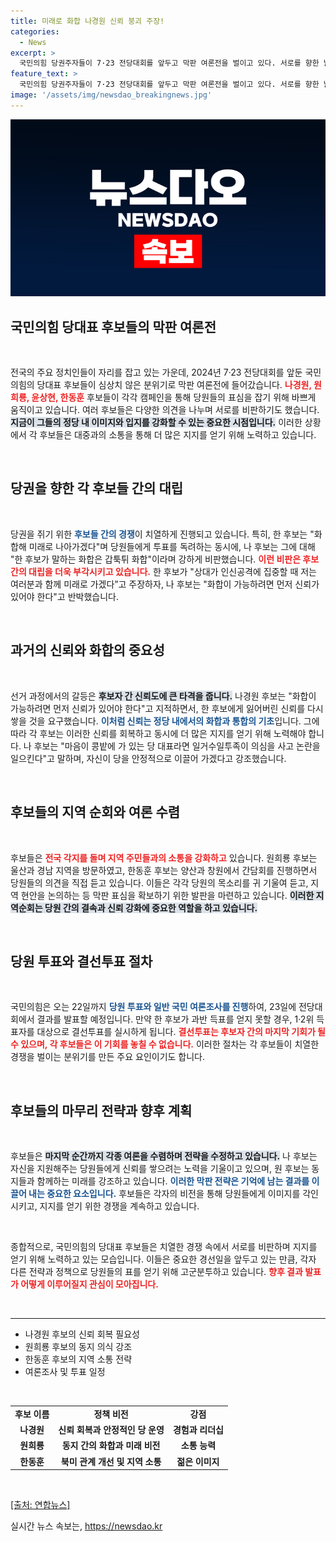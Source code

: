 ```yaml
---
title: 미래로 화합 나경원 신뢰 붕괴 주장!
categories:
  - News
excerpt: >
  국민의힘 당권주자들이 7·23 전당대회를 앞두고 막판 여론전을 벌이고 있다. 서로를 향한 날카로운 비판과 표심 잡기 경쟁이 치열해지는 상황! 클릭해서 경과를 확인해 보세요!
feature_text: >
  국민의힘 당권주자들이 7·23 전당대회를 앞두고 막판 여론전을 벌이고 있다. 서로를 향한 날카로운 비판과 표심 잡기 경쟁이 치열해지는 상황! 클릭해서 경과를 확인해 보세요!
image: '/assets/img/newsdao_breakingnews.jpg'
---
```


<p><img src="/assets/img/newsdao_breakingnews.jpg" alt="bookingtag 속보" /></p>

<h2 data-ke-size="size26">국민의힘 당대표 후보들의 막판 여론전</h2>

<p data-ke-size="size16">&nbsp;</p>

<p>전국의 주요 정치인들이 자리를 잡고 있는 가운데, 2024년 7·23 전당대회를 앞둔 국민의힘의 당대표 후보들이 심상치 않은 분위기로 막판 여론전에 들어갔습니다. <b><span style="color: #ee2323;">나경원, 원희룡, 윤상현, 한동훈</span></b> 후보들이 각각 캠페인을 통해 당원들의 표심을 잡기 위해 바쁘게 움직이고 있습니다. 여러 후보들은 다양한 의견을 나누며 서로를 비판하기도 했습니다. <b><span style="background-color: #21538527;">지금이 그들의 정당 내 이미지와 입지를 강화할 수 있는 중요한 시점입니다.</span></b> 이러한 상황에서 각 후보들은 대중과의 소통을 통해 더 많은 지지를 얻기 위해 노력하고 있습니다.</p>

<p data-ke-size="size16">&nbsp;</p>

<h2 data-ke-size="size26">당권을 향한 각 후보들 간의 대립</h2>

<p data-ke-size="size16">&nbsp;</p>

<p>당권을 쥐기 위한 <b><span style="color: #1a5490;">후보들 간의 경쟁</span></b>이 치열하게 진행되고 있습니다. 특히, 한 후보는 "화합해 미래로 나아가겠다"며 당원들에게 투표를 독려하는 동시에, 나 후보는 그에 대해 "한 후보가 말하는 화합은 갑툭튀 화합"이라며 강하게 비판했습니다. <b><span style="color: #ee2323;">이런 비판은 후보 간의 대립을 더욱 부각시키고 있습니다.</span></b> 한 후보가 "상대가 인신공격에 집중할 때 저는 여러분과 함께 미래로 가겠다”고 주장하자, 나 후보는 "화합이 가능하려면 먼저 신뢰가 있어야 한다"고 반박했습니다.</p>

<p data-ke-size="size16">&nbsp;</p>

<h2 data-ke-size="size26">과거의 신뢰와 화합의 중요성</h2>

<p data-ke-size="size16">&nbsp;</p>

<p>선거 과정에서의 갈등은 <b><span style="background-color: #21538527;">후보자 간 신뢰도에 큰 타격을 줍니다.</span></b> 나경원 후보는 "화합이 가능하려면 먼저 신뢰가 있어야 한다"고 지적하면서, 한 후보에게 잃어버린 신뢰를 다시 쌓을 것을 요구했습니다. <b><span style="color: #1a5490;">이처럼 신뢰는 정당 내에서의 화합과 통합의 기초</span></b>입니다. 그에 따라 각 후보는 이러한 신뢰를 회복하고 동시에 더 많은 지지를 얻기 위해 노력해야 합니다. 나 후보는 "마음이 콩밭에 가 있는 당 대표라면 일거수일투족이 의심을 사고 논란을 일으킨다"고 말하며, 자신이 당을 안정적으로 이끌어 가겠다고 강조했습니다.</p>

<p data-ke-size="size16">&nbsp;</p>

<h2 data-ke-size="size26">후보들의 지역 순회와 여론 수렴</h2>

<p data-ke-size="size16">&nbsp;</p>

<p>후보들은 <b><span style="color: #ee2323;">전국 각지를 돌며 지역 주민들과의 소통을 강화하고</span></b> 있습니다. 원희룡 후보는 울산과 경남 지역을 방문하였고, 한동훈 후보는 양산과 창원에서 간담회를 진행하면서 당원들의 의견을 직접 듣고 있습니다. 이들은 각각 당원의 목소리를 귀 기울여 듣고, 지역 현안을 논의하는 등 막판 표심을 확보하기 위한 발판을 마련하고 있습니다. <b><span style="background-color: #21538527;">이러한 지역순회는 당원 간의 결속과 신뢰 강화에 중요한 역할을 하고 있습니다.</span></b></p>

<p data-ke-size="size16">&nbsp;</p>

<h2 data-ke-size="size26">당원 투표와 결선투표 절차</h2>

<p data-ke-size="size16">&nbsp;</p>

<p>국민의힘은 오는 22일까지 <b><span style="color: #1a5490;">당원 투표와 일반 국민 여론조사를 진행</span></b>하여, 23일에 전당대회에서 결과를 발표할 예정입니다. 만약 한 후보가 과반 득표를 얻지 못할 경우, 1·2위 득표자를 대상으로 결선투표를 실시하게 됩니다. <b><span style="color: #ee2323;">결선투표는 후보자 간의 마지막 기회가 될 수 있으며, 각 후보들은 이 기회를 놓칠 수 없습니다.</span></b> 이러한 절차는 각 후보들이 치열한 경쟁을 벌이는 분위기를 만든 주요 요인이기도 합니다.</p>

<p data-ke-size="size16">&nbsp;</p>

<h2 data-ke-size="size26">후보들의 마무리 전략과 향후 계획</h2>

<p data-ke-size="size16">&nbsp;</p>

<p>후보들은 <b><span style="background-color: #21538527;">마지막 순간까지 각종 여론을 수렴하며 전략을 수정하고 있습니다.</span></b> 나 후보는 자신을 지원해주는 당원들에게 신뢰를 쌓으려는 노력을 기울이고 있으며, 원 후보는 동지들과 함께하는 미래를 강조하고 있습니다. <b><span style="color: #1a5490;">이러한 막판 전략은 기억에 남는 결과를 이끌어 내는 중요한 요소입니다.</span></b> 후보들은 각자의 비전을 통해 당원들에게 이미지를 각인시키고, 지지를 얻기 위한 경쟁을 계속하고 있습니다.</p>

<p data-ke-size="size16">&nbsp;</p>

<p>종합적으로, 국민의힘의 당대표 후보들은 치열한 경쟁 속에서 서로를 비판하며 지지를 얻기 위해 노력하고 있는 모습입니다. 이들은 중요한 경선일을 앞두고 있는 만큼, 각자 다른 전략과 정책으로 당원들의 표를 얻기 위해 고군분투하고 있습니다. <b><span style="color: #ee2323;">향후 결과 발표가 어떻게 이루어질지 관심이 모아집니다.</span></b></p>

<p data-ke-size="size16">&nbsp;</p>

<hr>

<ul>
  <li>나경원 후보의 신뢰 회복 필요성</li>
  <li>원희룡 후보의 동지 의식 강조</li>
  <li>한동훈 후보의 지역 소통 전략</li>
  <li>여론조사 및 투표 일정</li>
</ul>

<p data-ke-size="size16">&nbsp;</p>

<table>
  <tr>
    <td style="text-align: center; height: 17px;"><b>후보 이름</b></td>
    <td style="text-align: center; height: 17px;"><b>정책 비전</b></td>
    <td style="text-align: center; height: 17px;"><b>강점</b></td>
  </tr>
  <tr>
    <td style="text-align: center; height: 17px;"><b>나경원</b></td>
    <td style="text-align: center; height: 17px;"><b>신뢰 회복과 안정적인 당 운영</b></td>
    <td style="text-align: center; height: 17px;"><b>경험과 리더십</b></td>
  </tr>
  <tr>
    <td style="text-align: center; height: 17px;"><b>원희룡</b></td>
    <td style="text-align: center; height: 17px;"><b>동지 간의 화합과 미래 비전</b></td>
    <td style="text-align: center; height: 17px;"><b>소통 능력</b></td>
  </tr>
  <tr>
    <td style="text-align: center; height: 17px;"><b>한동훈</b></td>
    <td style="text-align: center; height: 17px;"><b>북미 관계 개선 및 지역 소통</b></td>
    <td style="text-align: center; height: 17px;"><b>젊은 이미지</b></td>
  </tr>
</table>

<p data-ke-size="size16">&nbsp;</p>

<p><a href="https://www.yna.co.kr/view/AKR20230721045000530?section=politics/index">[출처: 연합뉴스]</a></p>
실시간 뉴스 속보는, <a href="https://newsdao.kr" rel="dofollow">https://newsdao.kr</a>


